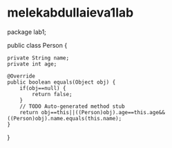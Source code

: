 # melekabdullaieva1lab


package lab1;

public class Person {

    private String name;
    private int age;

    @Override
    public boolean equals(Object obj) {
        if(obj==null) {
            return false;
        }
        // TODO Auto-generated method stub
        return obj==this||((Person)obj).age==this.age&&((Person)obj).name.equals(this.name);
    }
}
